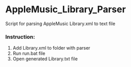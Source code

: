 # AppleMusic_Library_Parser
Script for parsing AppleMusic Library.xml to text file

### Instruction:
1. Add Library.xml to folder with parser
2. Run run.bat file
3. Open generated Library.txt file
